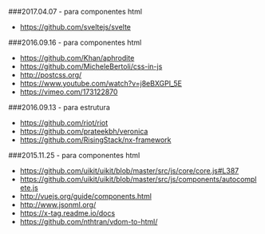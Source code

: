 
###2017.04.07 - para componentes html
- https://github.com/sveltejs/svelte

###2016.09.16 - para componentes html
- https://github.com/Khan/aphrodite
- https://github.com/MicheleBertoli/css-in-js
- http://postcss.org/
- https://www.youtube.com/watch?v=j8eBXGPl_5E
- https://vimeo.com/173122870

###2016.09.13 - para estrutura
- https://github.com/riot/riot
- https://github.com/prateekbh/veronica
- https://github.com/RisingStack/nx-framework

###2015.11.25 - para componentes html

- https://github.com/uikit/uikit/blob/master/src/js/core/core.js#L387
- https://github.com/uikit/uikit/blob/master/src/js/components/autocomplete.js
- http://vuejs.org/guide/components.html
- http://www.jsonml.org/
- https://x-tag.readme.io/docs
- https://github.com/nthtran/vdom-to-html/

